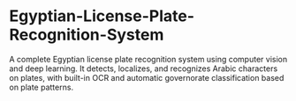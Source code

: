# Egyptian-License-Plate-Recognition-System
A complete Egyptian license plate recognition system using computer vision and deep learning. It detects, localizes, and recognizes Arabic characters on plates, with built-in OCR and automatic governorate classification based on plate patterns.
